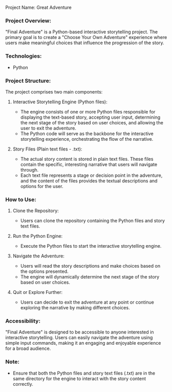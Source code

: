 
Project Name: Great Adventure

### Project Overview:
"Final Adventure" is a Python-based interactive storytelling project. The primary goal is to create a "Choose Your Own Adventure" experience where users make meaningful choices that influence the progression of the story.

### Technologies:
- Python

### Project Structure:
The project comprises two main components:

1. Interactive Storytelling Engine (Python files):
   - The engine consists of one or more Python files responsible for displaying the text-based story, accepting user input, determining the next stage of the story based on user choices, and allowing the user to exit the adventure.
   - The Python code will serve as the backbone for the interactive storytelling experience, orchestrating the flow of the narrative.

2. Story Files (Plain text files - .txt):
   - The actual story content is stored in plain text files. These files contain the specific, interesting narrative that users will navigate through.
   - Each text file represents a stage or decision point in the adventure, and the content of the files provides the textual descriptions and options for the user.

### How to Use:
1. Clone the Repository:
   - Users can clone the repository containing the Python files and story text files.

2. Run the Python Engine:
   - Execute the Python files to start the interactive storytelling engine.

3. Navigate the Adventure:
   - Users will read the story descriptions and make choices based on the options presented.
   - The engine will dynamically determine the next stage of the story based on user choices.

4. Quit or Explore Further:
   - Users can decide to exit the adventure at any point or continue exploring the narrative by making different choices.

### Accessibility:
"Final Adventure" is designed to be accessible to anyone interested in interactive storytelling. Users can easily navigate the adventure using simple input commands, making it an engaging and enjoyable experience for a broad audience.

### Note:
- Ensure that both the Python files and story text files (.txt) are in the same directory for the engine to interact with the story content correctly.
